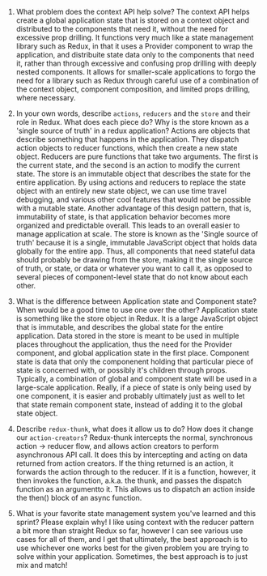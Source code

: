 1. What problem does the context API help solve?
   The context API helps create a global application state that is stored on a context object and distributed to the components that need it, without the need for excessive prop drilling. It functions very much like a state management library such as Redux, in that it uses a Provider component to wrap the application, and distribuite state data only to the components that need it, rather than through excessive and confusing prop drilling with deeply nested components. It allows for smaller-scale applications to forgo the need for a library such as Redux through careful use of a combination of the context object, component composition, and limited props drilling, where necessary.

2. In your own words, describe `actions`, `reducers` and the `store` and their role in Redux. What does each piece do? Why is the store known as a 'single source of truth' in a redux application?
   Actions are objects that describe something that happens in the application. They dispatch action objects to reducer functions, which then create a new state object. Reducers are pure functions that take two arguments. The first is the current state, and the second is an action to modify the current state. The store is an immutable object that describes the state for the entire application. By using actions and reducers to replace the state object with an entirely new state object, we can use time travel debugging, and various other cool features that would not be possible with a mutable state. Another advantage of this design pattern, that is, immutability of state, is that application behavior becomes more organized and predictable overall. This leads to an overall easier to manage application at scale.
   The store is known as the 'Single source of truth' because it is a single, immutable JavaScript object that holds data globally for the entire app. Thus, all components that need stateful data should probably be drawing from the store, making it the single source of truth, or state, or data or whatever you want to call it, as opposed to several pieces of component-level state that do not know about each other.

3) What is the difference between Application state and Component state? When would be a good time to use one over the other?
   Application state is something like the store object in Redux. It is a large JavaScript object that is immutable, and describes the global state for the entire application. Data stored in the store is meant to be used in multiple places throughout the application, thus the need for the Provider component, and global application state in the first place. Component state is data that only the componenent holding that particular piece of state is concerned with, or possibly it's children through props. Typically, a combination of global and component state will be used in a large-scale application. Really, if a piece of state is only being used by one component, it is easier and probably ultimately just as well to let that state remain component state, instead of adding it to the global state object.

4) Describe `redux-thunk`, what does it allow us to do? How does it change our `action-creators`?
   Redux-thunk intercepts the normal, synchronous action -> reducer flow, and allows action creators to perform asynchronous API call. It does this by intercepting and acting on data returned from action creators. If the thing returned is an action, it forwards the action through to the reducer. If it is a function, however, it then invokes the function, a.k.a. the thunk, and passes the dispatch function as an argumentto it. This allows us to dispatch an action inside the then() block of an async function.

5) What is your favorite state management system you've learned and this sprint? Please explain why!
   I like using context with the reducer pattern a bit more than straight Redux so far, however I can see various use cases for all of them, and I get that ultimately, the best approach is to use whichever one works best for the given problem you are trying to solve within your application. Sometimes, the best approach is to just mix and match!

